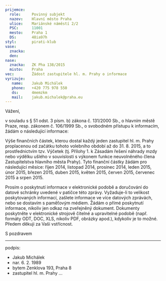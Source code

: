 ```yaml
---
prijemce: 
  role:     Povinný subjekt
  nazev:    Hlavní město Praha
  ulice:    Mariánské náměstí 2/2
  PSC:      11001
  mesto:    Praha 1
  DS:       48ia97h
styl:       pirati-klub
vase:
  znacka:   
  den:
nase:
  znacka:   ZK Pha 138/2015
  misto:    Praha
vec:        Žádost zastupitele hl. m. Prahy o informace
vyrizuje:   
   name:    Jakub Michálek
   phone:   +420 775 978 550
   ds:      4memzkm
   mail:    jakub.michalek@praha.eu
---
```


Vážení,

v souladu s § 51 odst. 3 písm. b) zákona č. 131/2000 Sb., o hlavním městě Praze, resp. zákonem č. 106/1999 Sb., o svobodném přístupu k informacím, žádám o následující informace:

Výše finančních částek, kterou dostal každý jeden zastupitel hl. m. Prahy proplacenou od začátku tohoto volebního období až do 31. 8. 2015, a to prostřednictvím tzv. Výčetek (tj. Přílohy 1. k Zásadám řešení náhrady mzdy nebo výdělku ušlého v souvislosti s výkonem funkce neuvolněného člena Zastupitelstva hlavního města Prahy). Tyto finanční částky žádám pro následující měsíce: říjen 2014, listopad 2014, prosinec 2014, leden 2015, únor 2015, březen 2015, duben 2015, květen 2015, červen 2015, červenec 2015 a srpen 2015. 

Prosím o poskytnutí informace v elektronické podobě a doručování do datové schránky uvedené v patičce této zprávy. Vyžaduje-li to velikost poskytovaných informací, zašlete informace ve více datových zprávách, nebo se dostavím s paměťovým médiem. Žádám o přímé poskytnutí informace, nikoliv jen odkaz na zveřejněný dokument. Dokumenty poskytněte v elektronické strojově čitelné a upravitelné podobě (např. formáty ODT, DOC, XLS, nikoliv PDF, obrázky apod.), kdykoliv je to možné. Předem děkuji za Vaši vstřícnost. 

S pozdravem

---
podpis: 
  - Jakub Michálek
  - nar. 6. 2. 1989
  - bytem Zenklova 193, Praha 8
  - zastupitel hl. m. Prahy
...
